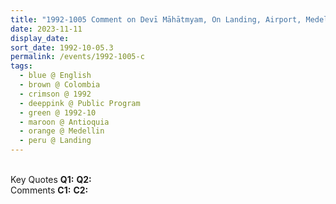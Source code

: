 ```yaml
---
title: "1992-1005 Comment on Devī Māhātmyam, On Landing, Airport, Medellin, Antioquia, Colombia"
date: 2023-11-11
display_date: 
sort_date: 1992-10-05.3
permalink: /events/1992-1005-c
tags:
  - blue @ English
  - brown @ Colombia
  - crimson @ 1992
  - deeppink @ Public Program
  - green @ 1992-10
  - maroon @ Antioquia
  - orange @ Medellin
  - peru @ Landing
---
```


<br>

<wave-list>
  <list-title color="DarkSeaGreen" width="55">Key Quotes</list-title>
  <list-item color="BlanchedAlmond" width="280"><b>Q1:</b> <i></i></list-item>
  <list-item color="Lavender" width="280"><b>Q2:</b> <i></i></list-item>
</wave-list>

<br>

<wave-list>
  <list-title color="DarkSeaGreen" width="55">Comments</list-title>
  <list-item color="BlanchedAlmond" width="280"><b>C1:</b> <i></i></list-item>
  <list-item color="Lavender" width="280"><b>C2:</b> <i></i></list-item>
</wave-list>
